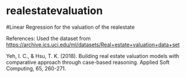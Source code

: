 # realestatevaluation
#Linear Regression for the valuation of the realestate

References:
Used the dataset from https://archive.ics.uci.edu/ml/datasets/Real+estate+valuation+data+set

Yeh, I. C., & Hsu, T. K. (2018). Building real estate valuation models with comparative approach through case-based reasoning. Applied Soft Computing, 65, 260-271.
